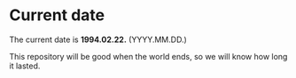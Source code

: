 # Current date

The current date is **1994.02.22.** (YYYY.MM.DD.)

This repository will be good when the world ends, so we will know how long it lasted.